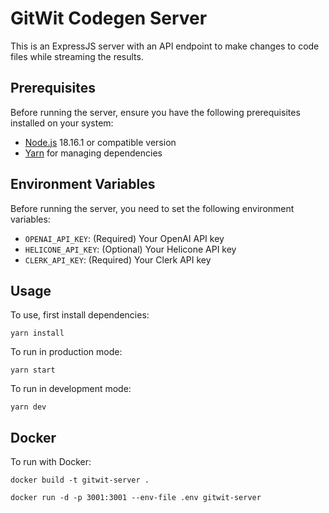 # GitWit Codegen Server

This is an ExpressJS server with an API endpoint to make changes to code files while streaming the results.

## Prerequisites

Before running the server, ensure you have the following prerequisites installed on your system:

- [Node.js](https://nodejs.org/) 18.16.1 or compatible version
- [Yarn](https://classic.yarnpkg.com/en/docs/install/) for managing dependencies

## Environment Variables

Before running the server, you need to set the following environment variables:

- `OPENAI_API_KEY`: (Required) Your OpenAI API key
- `HELICONE_API_KEY`: (Optional) Your Helicone API key
- `CLERK_API_KEY`: (Required) Your Clerk API key

## Usage

To use, first install dependencies:

`yarn install`

To run in production mode:

`yarn start`

To run in development mode:

`yarn dev`

## Docker

To run with Docker:

`docker build -t gitwit-server .`

`docker run -d -p 3001:3001 --env-file .env gitwit-server`